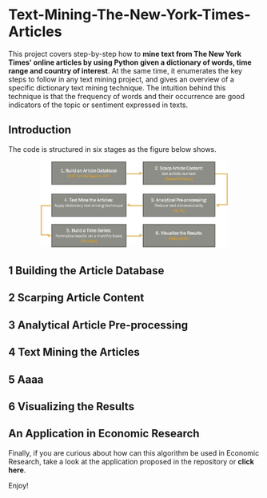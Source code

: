 # Text-Mining-The-New-York-Times-Articles

This project covers step-by-step how to **mine text from The New York Times' online articles by using Python given a dictionary of words, time range and country of interest**. At the same time, it enumerates the key steps to follow in any text mining project, and gives an overview of a specific dictionary text mining technique. The intuition behind this technique is that the frequency of words and their occurrence are good indicators of the topic or sentiment expressed in texts.

## Introduction 

The code is structured in six stages as the figure below shows.

<p align="center">
  <img src = "Algorithm.png" height = "75%" width = "75%">
</p>

## 1 Building the Article Database

## 2 Scarping Article Content

## 3 Analytical Article Pre-processing

## 4 Text Mining the Articles

## 5 Aaaa

## 6 Visualizing the Results

## An Application in Economic Research

Finally, if you are curious about how can this algorithm be used in Economic Research, take a look at the application proposed in the repository or **click here**.

Enjoy!

